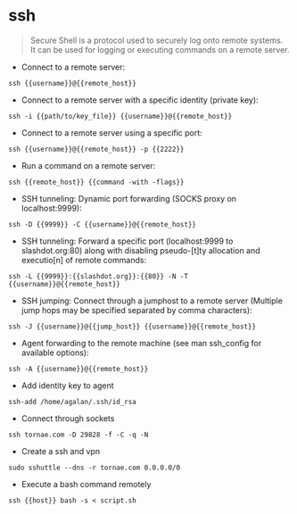 # ssh

> Secure Shell is a protocol used to securely log onto remote systems.
> It can be used for logging or executing commands on a remote server.

- Connect to a remote server:

`ssh {{username}}@{{remote_host}}`

- Connect to a remote server with a specific identity (private key):

`ssh -i {{path/to/key_file}} {{username}}@{{remote_host}}`

- Connect to a remote server using a specific port:

`ssh {{username}}@{{remote_host}} -p {{2222}}`

- Run a command on a remote server:

`ssh {{remote_host}} {{command -with -flags}}`

- SSH tunneling: Dynamic port forwarding (SOCKS proxy on localhost:9999):

`ssh -D {{9999}} -C {{username}}@{{remote_host}}`

- SSH tunneling: Forward a specific port (localhost:9999 to slashdot.org:80) along with disabling pseudo-[t]ty allocation and executio[n] of remote commands:

`ssh -L {{9999}}:{{slashdot.org}}:{{80}} -N -T {{username}}@{{remote_host}}`

- SSH jumping: Connect through a jumphost to a remote server (Multiple jump hops may be specified separated by comma characters):

`ssh -J {{username}}@{{jump_host}} {{username}}@{{remote_host}}`

- Agent forwarding to the remote machine (see man ssh_config for available options):

`ssh -A {{username}}@{{remote_host}}`
- Add identity key to agent

`ssh-add /home/agalan/.ssh/id_rsa`


- Connect through sockets

`ssh tornae.com -D 29828 -f -C -q -N`

- Create a ssh and vpn

`sudo sshuttle --dns -r tornae.com 0.0.0.0/0`

- Execute a bash command remotely

`ssh {{host}} bash -s < script.sh`


